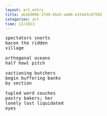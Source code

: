 ```yaml
---
layout: art_entry 
title: ab26d69b-37d9-45e5-a466-e154d3c07502
categories: art
time: 12/2013
---
```

<!-- !-->

<pre class='poem'>
spectators snorts
bacon the ridden 
village

orthogonal oceans
half howl pitch

vactioning butchers
begin buffering banks 
by section

tupled word couches
pastry bakers; her 
lonely lost liquidated
eyes
</pre>
